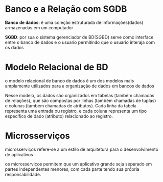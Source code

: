 # Banco e a Relação com SGDB

 **Banco de dados**: é uma coleção estruturada de informações(dados) armazenadas em um computador

 **SGBD**: por sua o sistema gerenciador de BD(SGBD) serve como interface entre o banco de dados e o usuario permitindo que o usuario interaja com os dados

# Modelo Relacional de BD

 o modelo relacional de banco de dados é um dos modelos mais amplamente utilizados para a organização de dados em bancos de dados

 Nesse modelo, os dados são organizados em tabelas (também chamadas de relações), que são compostas por linhas (também chamadas de tuplas) e colunas (também chamadas de atributos). Cada linha da tabela representa uma entrada ou registro, e cada coluna representa um tipo específico de dado (atributo) relacionado ao registro.

# Microsserviços

 microsserviços refere-se a um estilo de arquitetura para o desenvolvimento de aplicativos

 os microsserviços permitem que um aplicativo grande seja separado em partes independentes menores, com cada parte tendo sua própria responsabilidade.
